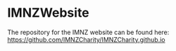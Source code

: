 # IMNZWebsite
The repository for the IMNZ website can be found here: https://github.com/IMNZCharity/IMNZCharity.github.io
